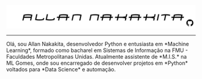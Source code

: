 ![](github_profile_logo.png)
<hr>
Olá, sou Allan Nakakita, desenvolvedor Python e entusiasta em *Machine Learning*, formado como bacharel em Sistemas de Informação na FMU - Faculdades Metropolitanas Unidas. Atualmente assistente de *M.I.S.* na ML Gomes, onde sou encarregado de desenvolver projetos em *Python* voltados para *Data Science* e automação.
